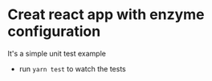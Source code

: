 # Creat react app with enzyme configuration

It's a simple unit test example

- run `yarn test` to watch the tests
